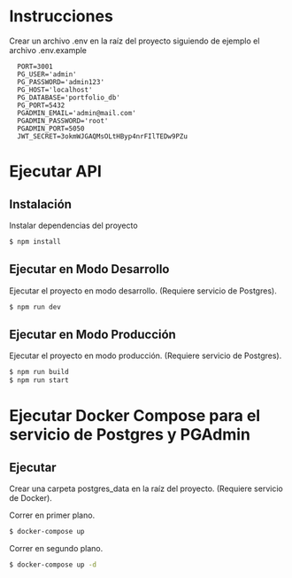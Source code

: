 # Instrucciones

Crear un archivo .env en la raíz del proyecto siguiendo de ejemplo el archivo .env.example

```
  PORT=3001
  PG_USER='admin'
  PG_PASSWORD='admin123'
  PG_HOST='localhost'
  PG_DATABASE='portfolio_db'
  PG_PORT=5432
  PGADMIN_EMAIL='admin@mail.com'
  PGADMIN_PASSWORD='root'
  PGADMIN_PORT=5050
  JWT_SECRET=3okmWJGAQMsOLtHByp4nrFIlTEDw9PZu
```

# Ejecutar API

## Instalación

Instalar dependencias del proyecto

```bash
$ npm install
```

## Ejecutar en Modo Desarrollo

Ejecutar el proyecto en modo desarrollo. (Requiere servicio de Postgres).

```bash
$ npm run dev
```

## Ejecutar en Modo Producción

Ejecutar el proyecto en modo producción. (Requiere servicio de Postgres).

```bash
$ npm run build
$ npm run start
```

# Ejecutar Docker Compose para el servicio de Postgres y PGAdmin

## Ejecutar

Crear una carpeta postgres_data en la raíz del proyecto. (Requiere servicio de Docker).

Correr en primer plano.

```bash
$ docker-compose up
```

Correr en segundo plano.

```bash
$ docker-compose up -d
```
